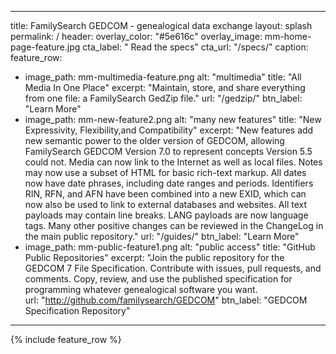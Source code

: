 ---
title: FamilySearch GEDCOM - genealogical data exchange
layout: splash
permalink: /
header:
  overlay_color: "#5e616c"
  overlay_image: mm-home-page-feature.jpg
  cta_label: "<i class='fa fa-file-code'></i> Read the specs"
  cta_url: "/specs/"
  caption:
feature_row:
  - image_path: mm-multimedia-feature.png
    alt: "multimedia"
    title: "All Media In One Place"
    excerpt: "Maintain, store, and share everything from one file: a FamilySearch GedZip file."
    url: "/gedzip/"
    btn_label: "Learn More"
  - image_path: mm-new-feature2.png
    alt: "many new features"
    title: "New Expressivity, Flexibility,and Compatibility"
    excerpt: "New features add new semantic power to the older version of GEDCOM, allowing FamilySearch GEDCOM Version 7.0 to represent concepts Version 5.5 could not. Media can now link to the Internet as well as local files. Notes may now use a subset of HTML for basic rich-text markup. All dates now have date phrases, including date ranges and periods. Identifiers RIN, RFN, and AFN have been combined into a new EXID, which can now also be used to link to external databases and websites. All text payloads may contain line breaks. LANG payloads are now language tags. Many other positive changes can be reviewed in the ChangeLog in the main public repository."
    url: "/guides/"
    btn_label: "Learn More"
  - image_path: mm-public-feature1.png
    alt: "public access"
    title: "GitHub Public Repositories"
    excerpt: "Join the public repository for the GEDCOM 7 File Specification.   Contribute with issues, pull requests, and comments. Copy, review, and use the published specification for programming whatever genealogical software you want.  
    url: "http://github.com/familysearch/GEDCOM"
    btn_label: "GEDCOM Specification Repository"
 ---

{% include feature_row %}


